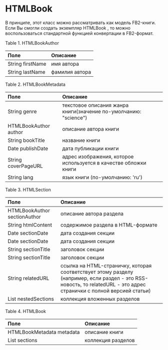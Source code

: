 # HTMLBook #

В принципе, этот класс можно рассматривать как модель FB2-книги. Если Вы смогли создать экземпляр HTMLBook , то можно воспользоваться стандартной функцией конвертации в FB2-формат.

Table 1. HTMLBookAuthor

| Поле | Описание |
|:-----|:---------|
| String firstName | имя автора |
| String lastName | фамилия автора |

Table 2. HTMLBookMetadata

| Поле | Описание |
|:-----|:---------|
| String genre | текстовое описания жанра книги(значение по-умолчанию: "science") |
| HTMLBookAuthor author | описание автора книги |
| String bookTitle | название книги |
| Date publishDate | дата публикации книги |
| String coverPageURL | адрес изображения, которое используется в качестве обложки книги |
| String lang | язык книги (по-умолчанию: 'ru') |

Table 3. HTMLSection

| Поле | Описание |
|:-----|:---------|
| HTMLBookAuthor sectionAuthor | описание автора раздела |
| String htmlContent | содержимое раздела в HTML-формате |
| Date sectionDate | дата создания секции |
| Date sectionDate | дата создания секции |
| String sectionTitle | заголовок секции |
| String sectionTitle | заголовок секции |
| String relatedURL | ссылка на HTML-страничку, которая соответствует этому разделу (например, если раздел - это RSS-новость, то relatedURL - это адрес странички с полной версией статьи) |
| List nestedSections | коллекция вложенных разделов |

Table 4. HTMLBook

| Поле | Описание |
|:-----|:---------|
| HTMLBookMetadata metadata | описание книги |
| List sections | коллекция разделов |